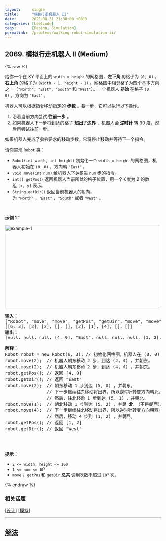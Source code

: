 ```yaml
---
layout:     single
title:      "模拟行走机器人 II"
date:       2021-08-31 21:30:00 +0800
categories: [Leetcode]
tags:       [Design, Simulation]
permalink:  /problems/walking-robot-simulation-ii/
---
```


## 2069. 模拟行走机器人 II (Medium)

{% raw %}

<p>给你一个在 XY 平面上的&nbsp;<code>width x height</code>&nbsp;的网格图，<strong>左下角</strong>&nbsp;的格子为&nbsp;<code>(0, 0)</code>&nbsp;，<strong>右上角</strong>&nbsp;的格子为&nbsp;<code>(width - 1, height - 1)</code>&nbsp;。网格图中相邻格子为四个基本方向之一（<code>"North"</code>，<code>"East"</code>，<code>"South"</code>&nbsp;和&nbsp;<code>"West"</code>）。一个机器人 <strong>初始</strong>&nbsp;在格子&nbsp;<code>(0, 0)</code>&nbsp;，方向为&nbsp;<code>"East"</code>&nbsp;。</p>

<p>机器人可以根据指令移动指定的 <strong>步数</strong>&nbsp;。每一步，它可以执行以下操作。</p>

<ol>
	<li>沿着当前方向尝试 <strong>往前一步</strong>&nbsp;。</li>
	<li>如果机器人下一步将到达的格子 <strong>超出了边界</strong>&nbsp;，机器人会 <strong>逆时针</strong>&nbsp;转 90 度，然后再尝试往前一步。</li>
</ol>

<p>如果机器人完成了指令要求的移动步数，它将停止移动并等待下一个指令。</p>

<p>请你实现&nbsp;<code>Robot</code>&nbsp;类：</p>

<ul>
	<li><code>Robot(int width, int height)</code>&nbsp;初始化一个&nbsp;<code>width x height</code>&nbsp;的网格图，机器人初始在&nbsp;<code>(0, 0)</code>&nbsp;，方向朝&nbsp;<code>"East"</code>&nbsp;。</li>
	<li><code>void move(int num)</code>&nbsp;给机器人下达前进&nbsp;<code>num</code>&nbsp;步的指令。</li>
	<li><code>int[] getPos()</code>&nbsp;返回机器人当前所处的格子位置，用一个长度为 2 的数组&nbsp;<code>[x, y]</code>&nbsp;表示。</li>
	<li><code>String getDir()</code>&nbsp;返回当前机器人的朝向，为&nbsp;<code>"North"</code>&nbsp;，<code>"East"</code>&nbsp;，<code>"South"</code>&nbsp;或者&nbsp;<code>"West"</code>&nbsp;。</li>
</ul>

<p>&nbsp;</p>

<p><strong>示例 1：</strong></p>

<p><img alt="example-1" src="https://assets.leetcode.com/uploads/2021/10/09/example-1.png" style="width: 498px; height: 268px;"></p>

<pre><strong>输入：</strong>
["Robot", "move", "move", "getPos", "getDir", "move", "move", "move", "getPos", "getDir"]
[[6, 3], [2], [2], [], [], [2], [1], [4], [], []]
<strong>输出：</strong>
[null, null, null, [4, 0], "East", null, null, null, [1, 2], "West"]

<strong>解释：</strong>
Robot robot = new Robot(6, 3); // 初始化网格图，机器人在 (0, 0) ，朝东。
robot.move(2);  // 机器人朝东移动 2 步，到达 (2, 0) ，并朝东。
robot.move(2);  // 机器人朝东移动 2 步，到达 (4, 0) ，并朝东。
robot.getPos(); // 返回 [4, 0]
robot.getDir(); // 返回 "East"
robot.move(2);  // 朝东移动 1 步到达 (5, 0) ，并朝东。
                // 下一步继续往东移动将出界，所以逆时针转变方向朝北。
                // 然后，往北移动 1 步到达 (5, 1) ，并朝北。
robot.move(1);  // 朝北移动 1 步到达 (5, 2) ，并朝 <strong>北</strong> （不是朝西）。
robot.move(4);  // 下一步继续往北移动将出界，所以逆时针转变方向朝西。
                // 然后，移动 4 步到 (1, 2) ，并朝西。
robot.getPos(); // 返回 [1, 2]
robot.getDir(); // 返回 "West"

</pre>

<p>&nbsp;</p>

<p><strong>提示：</strong></p>

<ul>
	<li><code>2 &lt;= width, height &lt;= 100</code></li>
	<li><code>1 &lt;= num &lt;= 10<sup>5</sup></code></li>
	<li><code>move</code>&nbsp;，<code>getPos</code>&nbsp;和&nbsp;<code>getDir</code>&nbsp;<strong>总共&nbsp;</strong>调用次数不超过&nbsp;<code>10<sup>4</sup></code>&nbsp;次。</li>
</ul>

{% endraw %}

### 相关话题
  [[设计](https://github.com/awesee/leetcode/tree/main/tag/design/README.md)]
  [[模拟](https://github.com/awesee/leetcode/tree/main/tag/simulation/README.md)]

---

## [解法](https://github.com/awesee/leetcode/tree/main/problems/walking-robot-simulation-ii)
